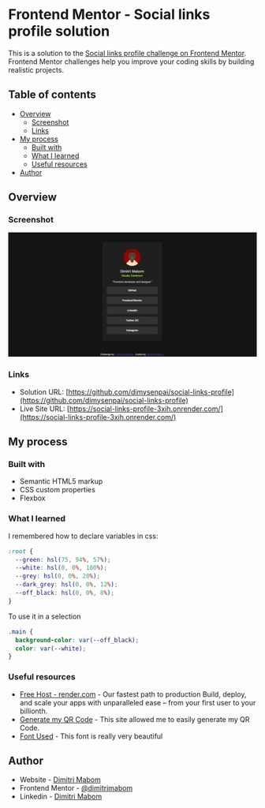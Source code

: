 # Frontend Mentor - Social links profile solution

This is a solution to the [Social links profile challenge on Frontend Mentor](https://www.frontendmentor.io/challenges/social-links-profile-UG32l9m6dQ). Frontend Mentor challenges help you improve your coding skills by building realistic projects.

## Table of contents

- [Overview](#overview)
  - [Screenshot](#screenshot)
  - [Links](#links)
- [My process](#my-process)
  - [Built with](#built-with)
  - [What I learned](#what-i-learned)
  - [Useful resources](#useful-resources)
- [Author](#author)

## Overview

### Screenshot

![](./assets/screenshots/screenshot1.png)

### Links

- Solution URL: [https://github.com/dimysenpai/social-links-profile](https://github.com/dimysenpai/social-links-profile)
- Live Site URL: [https://social-links-profile-3xih.onrender.com/](https://social-links-profile-3xih.onrender.com/)

## My process

### Built with

- Semantic HTML5 markup
- CSS custom properties
- Flexbox

### What I learned

I remembered how to declare variables in css:

```css
:root {
  --green: hsl(75, 94%, 57%);
  --white: hsl(0, 0%, 100%);
  --grey: hsl(0, 0%, 20%);
  --dark_grey: hsl(0, 0%, 12%);
  --off_black: hsl(0, 0%, 8%);
}
```

To use it in a selection

```css
.main {
  background-color: var(--off_black);
  color: var(--white);
}
```

### Useful resources

- [Free Host - render.com](https://render.com/) - Our fastest path to production
  Build, deploy, and scale your apps with unparalleled ease – from your first user to your billionth.
- [Generate my QR Code](https://myqrcode.com/) - This site allowed me to easily generate my QR Code.
- [Font Used](https://fonts.google.com/specimen/Inter) - This font is really very beautiful

## Author

- Website - [Dimitri Mabom](https://github.com/dimitrimabom)
- Frontend Mentor - [@dimitrimabom](https://www.frontendmentor.io/profile/dimitrimabom)
- Linkedin - [Dimitri Mabom](https://www.linkedin.com/in/dimitri-mabom/)
